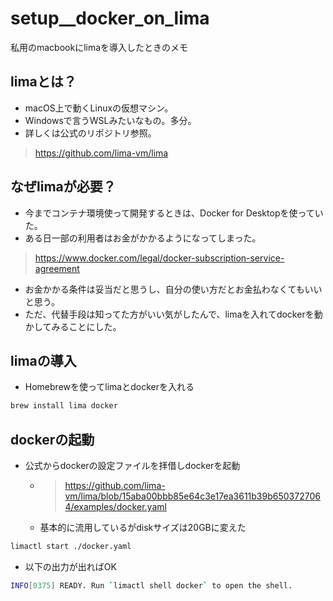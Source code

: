 # setup__docker_on_lima

私用のmacbookにlimaを導入したときのメモ

## limaとは？

- macOS上で動くLinuxの仮想マシン。
- Windowsで言うWSLみたいなもの。多分。
- 詳しくは公式のリポジトリ参照。

> <https://github.com/lima-vm/lima>

## なぜlimaが必要？

- 今までコンテナ環境使って開発するときは、Docker for Desktopを使っていた。
- ある日一部の利用者はお金がかかるようになってしまった。

> <https://www.docker.com/legal/docker-subscription-service-agreement>

- お金かかる条件は妥当だと思うし、自分の使い方だとお金払わなくてもいいと思う。
- ただ、代替手段は知ってた方がいい気がしたんで、limaを入れてdockerを動かしてみることにした。

## limaの導入

- Homebrewを使ってlimaとdockerを入れる

```bash
brew install lima docker
```

## dockerの起動

- 公式からdockerの設定ファイルを拝借しdockerを起動
  - > <https://github.com/lima-vm/lima/blob/15aba00bbb85e64c3e17ea3611b39b6503727064/examples/docker.yaml>
  - 基本的に流用しているがdiskサイズは20GBに変えた

```bash
limactl start ./docker.yaml
```

- 以下の出力が出ればOK

```bash
INFO[0375] READY. Run `limactl shell docker` to open the shell. 
```

